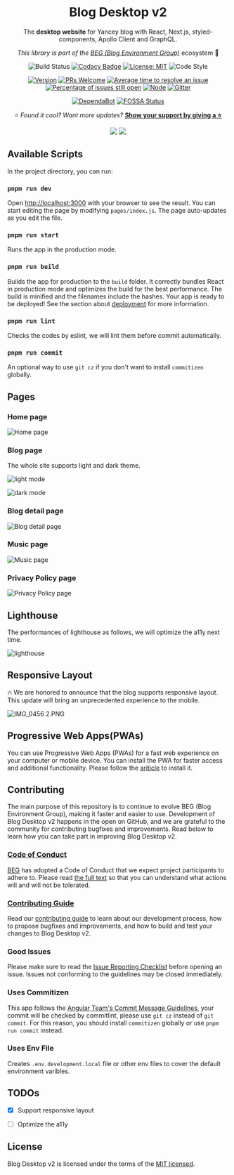 <div align="center">

# Blog Desktop v2

The **desktop website** for Yancey blog with React, Next.js, styled-components, Apollo Client and GraphQL.

_This library is part of the [BEG (Blog Environment Group)](https://github.com/Yancey-Blog)_ ecosystem 📖

![Build Status](https://github.com/Yancey-Blog/blog-desktop-v2/actions/workflows/github-actions.yml/badge.svg)
[![Codacy Badge](https://app.codacy.com/project/badge/Grade/168e8ca93e0945ada9af80a8d11db0dc)](https://www.codacy.com/gh/Yancey-Blog/blog-desktop-v2/dashboard?utm_source=github.com&utm_medium=referral&utm_content=Yancey-Blog/blog-desktop-v2&utm_campaign=Badge_Grade)
[![License: MIT](https://img.shields.io/badge/License-MIT-green.svg)](https://opensource.org/licenses/MIT)
![Code Style](https://camo.githubusercontent.com/c83b8df34339bd302b7fd3fbb631f99ba25f87f8/68747470733a2f2f696d672e736869656c64732e696f2f62616467652f636f64655f7374796c652d70726574746965722d6666363962342e737667)

[![Version](https://img.shields.io/github/package-json/v/Yancey-Blog/blog-desktop-v2)](https://github.com/Yancey-Blog/blog-desktop-v2)
[![PRs Welcome](https://img.shields.io/badge/PRs-welcome-green.svg)](https://github.com/Yancey-Blog/blog-desktop-v2/pulls)
[![Average time to resolve an issue](https://isitmaintained.com/badge/resolution/Yancey-Blog/blog-desktop-v2.svg)](https://isitmaintained.com/project/Yancey-Blog/blog-desktop-v2)
[![Percentage of issues still open](https://isitmaintained.com/badge/open/Yancey-Blog/blog-desktop-v2.svg)](https://isitmaintained.com/project/Yancey-Blog/blog-desktop-v2)
[![Node](https://img.shields.io/badge/node-%3E%3D12.22.5-orange.svg)](https://nodejs.org/en/)
[![Gitter](https://badges.gitter.im/yancey-official/community.svg)](https://gitter.im/yancey-official/community?utm_source=badge&utm_medium=badge&utm_campaign=pr-badge)

[![DependaBot](https://camo.githubusercontent.com/1fe7004c016a5ab641008b9579409c784eaa1725/68747470733a2f2f696d672e736869656c64732e696f2f62616467652f446570656e6461626f742d656e61626c65642d626c75652e737667)](https://dependabot.com/)
[![FOSSA Status](https://app.fossa.com/api/projects/git%2Bgithub.com%2FYancey-Blog%2Fblog-desktop-v2.svg?type=shield)](https://app.fossa.com/projects/git%2Bgithub.com%2FYancey-Blog%2Fblog-desktop-v2?ref=badge_shield)

⭐️ _Found it cool? Want more updates?_ [**Show your support by giving a ⭐️**](https://github.com/Yancey-Blog/blog-desktop-v2/stargazers)

<a href="https://www.paypal.me/yanceyleo" target="_blank"><img src="https://img.shields.io/badge/Donate-PayPal-ff3f59.svg"/></a>
<a href="https://twitter.com/YanceyOfficial" target="_blank"><img src="https://img.shields.io/twitter/follow/YanceyOfficial.svg?style=social&label=Follow"></a>

</div>

## Available Scripts

In the project directory, you can run:

### `pnpm run dev`

Open [http://localhost:3000](http://localhost:3000) with your browser to see the result. You can start editing the page by modifying `pages/index.js`. The page auto-updates as you edit the file.

### `pnpm run start`

Runs the app in the production mode.

### `pnpm run build`

Builds the app for production to the `build` folder. It correctly bundles React in production mode and optimizes the build for the best performance. The build is minified and the filenames include the hashes. Your app is ready to be deployed! See the section about [deployment](https://facebook.github.io/create-react-app/docs/deployment) for more information.

### `pnpm run lint`

Checks the codes by eslint, we will lint them before commit automatically.

### `pnpm run commit`

An optional way to use `git cz` if you don't want to install `commitizen` globally.

## Pages

### Home page

![Home page](https://edge.yancey.app/beg/Jietu20200518-234148.jpg)

### Blog page

The whole site supports light and dark theme.

![light mode](https://edge.yancey.app/beg/Jietu20200518-234218.jpg)

![dark mode](https://edge.yancey.app/beg/Jietu20200518-234224.jpg)

### Blog detail page

![Blog detail page](https://edge.yancey.app/beg/Jietu20200518-234354.jpg)

### Music page

![Music page](https://edge.yancey.app/beg/Jietu20200518-234240.jpg)

### Privacy Policy page

![Privacy Policy page](https://edge.yancey.app/beg/Jietu20200518-234420.jpg)

## Lighthouse

The performances of lighthouse as follows, we will optimize the a11y next time.

![lighthouse](https://edge.yancey.app/beg/Jietu20200514-122909.jpg)

## Responsive Layout

🔥 We are honored to announce that the blog supports responsive layout. This update will bring an unprecedented experience to the mobile.

![IMG_0456 2.PNG](https://edge.yancey.app/beg/IMG_0456%202.PNG?x-oss-process=image/resize,w_320)

## Progressive Web Apps(PWAs)

You can use Progressive Web Apps (PWAs) for a fast web experience on your computer or mobile device. You can install the PWA for faster access and additional functionality. Please follow the [ariticle](https://support.google.com/chrome/answer/9658361?hl=en&co=GENIE.Platform%3DDesktop&oco=1) to install it.

## Contributing

The main purpose of this repository is to continue to evolve BEG (Blog Environment Group), making it faster and easier to use. Development of Blog Desktop v2 happens in the open on GitHub, and we are grateful to the community for contributing bugfixes and improvements. Read below to learn how you can take part in improving Blog Desktop v2.

### [Code of Conduct](./CODE_OF_CONDUCT.md)

[BEG](https://github.com/Yancey-Blog) has adopted a Code of Conduct that we expect project participants to adhere to. Please read [the full text](./CODE_OF_CONDUCT.md) so that you can understand what actions will and will not be tolerated.

### [Contributing Guide](./CONTRIBUTING.md)

Read our [contributing guide](./CONTRIBUTING.md) to learn about our development process, how to propose bugfixes and improvements, and how to build and test your changes to Blog Desktop v2.

### Good Issues

Please make sure to read the [Issue Reporting Checklist](./.github/ISSUE_TEMPLATE/bug_report.md) before opening an issue. Issues not conforming to the guidelines may be closed immediately.

### Uses Commitizen

This app follows the [Angular Team's Commit Message Guidelines](https://github.com/angular/angular/blob/master/CONTRIBUTING.md#commit), your commit will be checked by commitlint, please use `git cz` instead of `git commit`. For this reason, you should install `commitizen` globally or use `pnpm run commit` instead.

### Uses Env File

Creates `.env.development.local` file or other env files to cover the default environment varibles.

## TODOs

- [x] Support responsive layout

- [ ] Optimize the a11y

## License

Blog Desktop v2 is licensed under the terms of the [MIT licensed](https://opensource.org/licenses/MIT).
